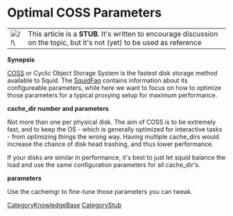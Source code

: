 # Optimal COSS Parameters

|                                                                      |                                                                                                                           |
| -------------------------------------------------------------------- | ------------------------------------------------------------------------------------------------------------------------- |
| ![/\!\\](https://wiki.squid-cache.org/wiki/squidtheme/img/alert.png) | This article is a **STUB**. It's written to encourage discussion on the topic, but it's not (yet) to be used as reference |

**Synopsis**

[COSS](https://wiki.squid-cache.org/KnowledgeBase/OptimalCossParameters/Features/CyclicObjectStorageSystem#)
or Cyclic Object Storage System is the fastest disk storage method
available to Squid. The
[SquidFaq](https://wiki.squid-cache.org/KnowledgeBase/OptimalCossParameters/SquidFaq#)
contains information about its configureable parameters, while here we
want to focus on how to optimize those parameters for a typical proxying
setup for maximum performance.

**cache\_dir number and parameters**

Not more than one per physical disk. The aim of COSS is to be extremely
fast, and to keep the OS - which is generally optimized for interactive
tasks - from optimizing things the wrong way. Having multiple
cache\_dirs would increase the chance of disk head trashing, and thus
lower performance.

If your disks are similar in performance, it's best to just let squid
balance the load and use the same configuration parameters for all
cache\_dir's.

**parameters**

Use the cachemgr to fine-tune those parameters you can tweak.

[CategoryKnowledgeBase](https://wiki.squid-cache.org/KnowledgeBase/OptimalCossParameters/CategoryKnowledgeBase#)
[CategoryStub](https://wiki.squid-cache.org/KnowledgeBase/OptimalCossParameters/CategoryStub#)
